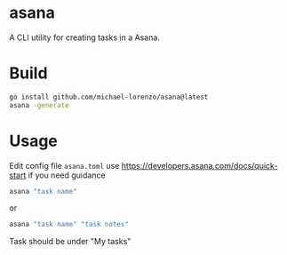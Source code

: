 # asana
A CLI utility for creating tasks in a Asana.

# Build
```sh
go install github.com/michael-lorenzo/asana@latest
asana -generate
```

# Usage
Edit config file `asana.toml` use https://developers.asana.com/docs/quick-start if you need guidance
```sh
asana "task name"
```
or
```sh
asana "task name" "task notes"
```
Task should be under "My tasks"
